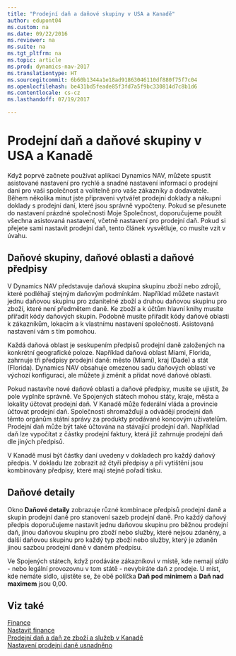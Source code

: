 ```yaml
---
title: "Prodejní daň a daňové skupiny v USA a Kanadě"
author: edupont04
ms.custom: na
ms.date: 09/22/2016
ms.reviewer: na
ms.suite: na
ms.tgt_pltfrm: na
ms.topic: article
ms.prod: dynamics-nav-2017
ms.translationtype: HT
ms.sourcegitcommit: 6b60b1344a1e18ad91863046110df880f75f7c04
ms.openlocfilehash: be431bd5feade85f3fd7a5f9bc330814d7c8b1d6
ms.contentlocale: cs-cz
ms.lasthandoff: 07/19/2017

---
```


# <a name="sales-tax-and-tax-groups-in-the-us-and-canada"></a>Prodejní daň a daňové skupiny v USA a Kanadě
Když poprvé začnete používat aplikaci Dynamics NAV, můžete spustit asistované nastavení pro rychlé a snadné nastavení informací o prodejní dani pro vaši společnost a volitelně pro vaše zákazníky a dodavatele. Během několika minut jste připraveni vytvářet prodejní doklady a nákupní doklady s prodejní daní, které jsou správně vypočteny.
Pokud se přesunete do nastavení prázdné společnosti Moje Společnost, doporučujeme použít všechna asistovaná nastavení, včetně nastavení pro prodejní daň. Pokud si přejete sami nastavit prodejní daň, tento článek vysvětluje, co musíte vzít v úvahu.  

## <a name="tax-groups-tax-areas-and-tax-jurisdictions"></a>Daňové skupiny, daňové oblasti a daňové předpisy
V Dynamics NAV představuje daňová skupina skupinu zboží nebo zdrojů, které podléhají stejným daňovým podmínkám. Například můžete nastavit jednu daňovou skupinu pro zdanitelné zboží a druhou daňovou skupinu pro zboží, které není předmětem daně. Ke zboží a k účtům hlavní knihy musíte přiřadit kódy daňových skupin. Podobně musíte přiřadit kódy daňové oblasti k zákazníkům, lokacím a k vlastnímu nastavení společnosti. Asistovaná nastavení vám s tím pomohou.  

Každá daňová oblast je seskupením předpisů prodejní daně založených na konkrétní geografické poloze. Například daňová oblast Miami, Florida, zahrnuje tři předpisy prodejní daně: město (Miami), kraj (Dade) a stát (Florida). Dynamics NAV obsahuje omezenou sadu daňových oblastí ve výchozí konfiguraci, ale můžete ji změnit a přidat nové daňové oblasti.  

Pokud nastavíte nové daňové oblasti a daňové předpisy, musíte se ujistit, že pole vyplníte správně. Ve Spojených státech mohou státy, kraje, města a lokality účtovat prodejní daň. V Kanadě může federální vláda a provincie účtovat prodejní daň. Společnosti shromažďují a odvádějí prodejní daň těmto orgánům státní správy za produkty prodávané koncovým uživatelům. Prodejní daň může být také účtována na stávající prodejní daň. Například daň lze vypočítat z částky prodejní faktury, která již zahrnuje prodejní daň dle jiných předpisů.  

V Kanadě musí být částky daní uvedeny v dokladech pro každý daňový předpis. V dokladu lze zobrazit až čtyři předpisy a při vytištění jsou kombinovány předpisy, které mají stejné pořadí tisku.

## <a name="tax-details"></a>Daňové detaily
Okno **Daňové detaily** zobrazuje různé kombinace předpisů prodejní daně a skupin prodejní daně pro stanovení sazeb prodejní daně. Pro každý daňový předpis doporučujeme nastavit jednu daňovou skupinu pro běžnou prodejní daň, jinou daňovou skupinu pro zboží nebo služby, které nejsou zdaněny, a další daňovou skupinu pro každý typ zboží nebo služby, který je zdaněn jinou sazbou prodejní daně v daném předpisu.  

Ve Spojených státech, když prodáváte zákazníkovi v místě, kde nemají *sídlo* - nebo legální provozovnu v tom státě - nevybíráte daň z prodeje. U míst, kde nemáte sídlo, ujistěte se, že obě políčka **Daň pod minimem** a **Daň nad maximem** jsou 0,00.  

## <a name="see-also"></a>Viz také
[Finance](Finance.md)  
[Nastavit finance](finance-setup-finance.md)  
[Prodejní daň a daň ze zboží a služeb v Kanadě](ca-finance-setup-tax.md)  
[Nastavení prodejní daně usnadněno](https://madeira.microsoft.com/en-us/blog/sales-tax-setup-made-easy)  

